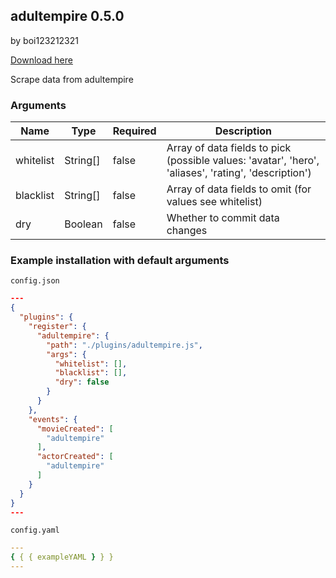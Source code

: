 ## adultempire 0.5.0

by boi123212321

[Download here](https://raw.githubusercontent.com/porn-vault/plugins/master/dist/adultempire.js)

Scrape data from adultempire

### Arguments

| Name      | Type     | Required | Description                                                                                          |
| --------- | -------- | -------- | ---------------------------------------------------------------------------------------------------- |
| whitelist | String[] | false    | Array of data fields to pick (possible values: 'avatar', 'hero', 'aliases', 'rating', 'description') |
| blacklist | String[] | false    | Array of data fields to omit (for values see whitelist)                                              |
| dry       | Boolean  | false    | Whether to commit data changes                                                                       |

### Example installation with default arguments

`config.json`

```json
---
{
  "plugins": {
    "register": {
      "adultempire": {
        "path": "./plugins/adultempire.js",
        "args": {
          "whitelist": [],
          "blacklist": [],
          "dry": false
        }
      }
    },
    "events": {
      "movieCreated": [
        "adultempire"
      ],
      "actorCreated": [
        "adultempire"
      ]
    }
  }
}
---
```

`config.yaml`

```yaml
---
{ { { exampleYAML } } }
---

```
